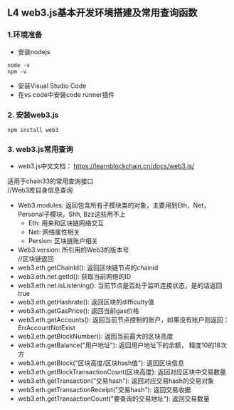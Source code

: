 ##  L4 web3.js基本开发环境搭建及常用查询函数

### 1.环境准备

 - 安装nodejs
```  
node -v
npm -v
```  
 - 安装Visual Studio Code
 - 在vs code中安装code runner插件

### 2. 安装web3.js
```  
npm install web3 
```  

### 3. web3.js常用查询  
 - web3.js中文文档： https://learnblockchain.cn/docs/web3.js/  

 适用于chain33的常用查询接口  
  //Web3库自身信息查询  
  - Web3.modules: 返回包含所有子模块类的对象，主要用到Eth，Net，Personal子模块，Shh, Bzz这些用不上
    - Eth: 用来和区块链网络交互
    - Net: 网络属性相关
    - Persion: 区块链账户相关
  - Web3.version: 所引用的Web3的版本号  
  //区块链返回  
  - web3.eth.getChainId(): 返回区块链节点的chainid
  - web3.eth.net.getId(): 获取当前网络的ID
  - web3.eth.net.isListening(): 当前节点是否处于监听连接状态，是的话返回true
  - web3.eth.getHashrate():  返回区块的difficulty值
  - web3.eth.getGasPrice():  返回当前gas价格
  - web3.eth.getAccounts():  返回当前节点控制的账户，如果没有账户则返回：ErrAccountNotExist
  - web3.eth.getBlockNumber():  返回当前最大的区块高度
  - web3.eth.getBalance("用户地址"): 返回用户地址下的余额， 精度10的18次方
  - web3.eth.getBlock("区块高度/区块hash值"): 返回区块信息
  - web3.eth.getBlockTransactionCount(区块高度): 返回对应区块中交易数量
  - web3.eth.getTransaction("交易hash"): 返回对应交易hash的交易对象
  - web3.eth.getTransactionReceipt("交易hash"): 返回交易收据
  - web3.eth.getTransactionCount("要查询的交易地址"): 返回交易数量
